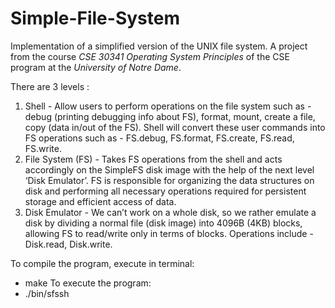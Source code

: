# Simple-File-System
Implementation of a simplified version of the UNIX file system. A project from the course *CSE 30341 Operating System Principles* of the CSE program at the *University of Notre Dame*.

There are 3 levels :
1. Shell - Allow users to perform operations on the file system such as - debug (printing debugging info about FS), format, mount, create a file, copy (data in/out of the FS). Shell will convert these user commands into FS operations such as - FS.debug, FS.format, FS.create, FS.read, FS.write.
2. File System (FS) - Takes FS operations from the shell and acts accordingly on the SimpleFS disk image with the help of the next level ‘Disk Emulator’. FS is responsible for organizing the data structures on disk and performing all necessary operations required for persistent storage and efficient access of data.
3. Disk Emulator - We can’t work on a whole disk, so we rather emulate a disk by dividing a normal file (disk image) into 4096B (4KB) blocks, allowing FS to read/write only in terms of blocks. Operations include - Disk.read, Disk.write.

To compile the program, execute in terminal:
- make
To execute the program:
- ./bin/sfssh <diskImageFile> <numberOfBlocksinImage>